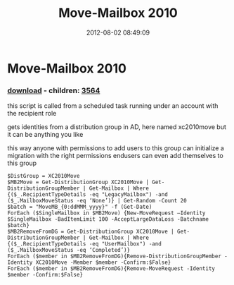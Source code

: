 ﻿---
pid:            3557
poster:         chriskenis
title:          Move-Mailbox 2010
date:           2012-08-02 08:49:09
format:         posh
parent:         0
parent:         0
children:       3564
---

# Move-Mailbox 2010

### [download](3557.ps1) - children: [3564](3564.md)

this script is called from a scheduled task running under an account with the recipient role

gets identities from a distribution group in AD, here named xc2010move but it can be anything you like

this way anyone with permissions to add users to this group can initialize a migration
with the right permissions endusers can even add themselves to this group 

```posh
$DistGroup = XC2010Move
$MB2Move = Get-DistributionGroup XC2010Move | Get-DistributionGroupMember | Get-Mailbox | Where {($_.RecipientTypeDetails -eq "LegacyMailbox") -and ($_.MailboxMoveStatus -eq ‘None’)} | Get-Random -Count 20
$batch = "MoveMB_{0:ddMMM_yyyy}" -f (Get-Date)
ForEach ($SingleMailbox in $MB2Move) {New-MoveRequest –Identity $SingleMailbox -BadItemLimit 100 -AcceptLargeDataLoss -Batchname $batch}
$MB2RemoveFromDG = Get-DistributionGroup XC2010Move | Get-DistributionGroupMember | Get-Mailbox | Where {($_.RecipientTypeDetails -eq "UserMailbox") -and ($_.MailboxMoveStatus -eq ‘Completed’)}
ForEach ($member in $MB2RemoveFromDG){Remove-DistributionGroupMember -Identity XC2010Move -Member $member -Confirm:$False}
ForEach ($member in $MB2RemoveFromDG){Remove-MoveRequest -Identity $member -Confirm:$False}
```
